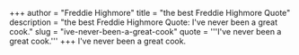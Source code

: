 +++
author = "Freddie Highmore"
title = "the best Freddie Highmore Quote"
description = "the best Freddie Highmore Quote: I've never been a great cook."
slug = "ive-never-been-a-great-cook"
quote = '''I've never been a great cook.'''
+++
I've never been a great cook.
